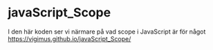 # javaScript_Scope
I den här koden ser vi närmare på vad scope i JavaScript är för något
https://vigimus.github.io/javaScript_Scope/
